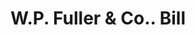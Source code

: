 ---
doi: 10.7916/D80303F4
date_other: '1908'
date_other_textual: '1908'
form: printed ephemera
genre:
- Invoices
name:
- W.P. Fuller & Co.
object_in_context_url: https://biggert.cul.columbia.edu/items/view/ave_biggert_00012
subject_hierarchical_geographic:
- Oakland, California, United States
subject_name:
- W.P. Fuller & Co.
title: W.P. Fuller & Co.. Bill
sort_title: W.P. Fuller & Co.. Bill
call_number: ave_biggert_00012
coordinates:
- 37.80444444444444,-122.27083333333333
pid: ave_biggert_00012
identifiers: ave_biggert_00012
thumbnail: https://derivativo-1.library.columbia.edu/iiif/2/ldpd:343059/full/!256,256/0/native.jpg
permalink: "/items/ave_biggert_00012/"
layout: iiif-image-page
---